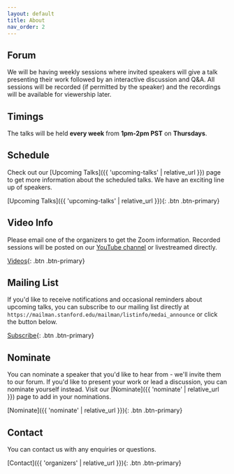 ```yaml
---
layout: default
title: About
nav_order: 2
---
```


## Forum
We will be having weekly sessions where invited speakers will give a talk presenting their work followed by an interactive discussion and Q&A. All sessions will be recorded (if permitted by the speaker) and the recordings will be available for viewership later.

## Timings
The talks will be held **every week** from **1pm-2pm PST** on **Thursdays**.

## Schedule
Check out our [Upcoming Talks]({{ 'upcoming-talks' | relative_url }}) page to get more information about the scheduled talks. We have an exciting line up of speakers.

[Upcoming Talks]({{ 'upcoming-talks' | relative_url }}){: .btn .btn-primary}

## Video Info
Please email one of the organizers to get the Zoom information. Recorded sessions will be posted on our [YouTube channel](https://www.youtube.com/channel/UCOkkljs06NPPkjNysCdQV4w) or livestreamed directly.

[Videos](https://www.youtube.com/channel/UCOkkljs06NPPkjNysCdQV4w){: .btn .btn-primary}

## Mailing List
If you'd like to receive notifications and occasional reminders about upcoming talks, you can subscribe to our mailing list directly at `https://mailman.stanford.edu/mailman/listinfo/medai_announce` or click the button below.

[Subscribe](https://mailman.stanford.edu/mailman/listinfo/medai_announce){: .btn .btn-primary}

## Nominate
You can nominate a speaker that you'd like to hear from - we'll invite them to our forum. If you'd like to present your work or lead a discussion, you can nominate yourself instead. Visit our [Nominate]({{ 'nominate' | relative_url }}) page to add in your nominations.

[Nominate]({{ 'nominate' | relative_url }}){: .btn .btn-primary}

## Contact
You can contact us with any enquiries or questions.

[Contact]({{ 'organizers' | relative_url }}){: .btn .btn-primary}




